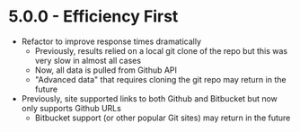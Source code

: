5.0.0 - Efficiency First
========================

* Refactor to improve response times dramatically
    * Previously, results relied on a local git clone of the repo but this was very slow in almost all cases
    * Now, all data is pulled from Github API
    * "Advanced data" that requires cloning the git repo may return in the future
* Previously, site supported links to both Github and Bitbucket but now only supports Github URLs
    * Bitbucket support (or other popular Git sites) may return in the future
